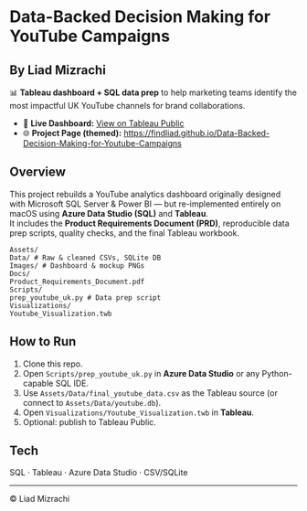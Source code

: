 # Data-Backed Decision Making for YouTube Campaigns
## By Liad Mizrachi

📊 **Tableau dashboard + SQL data prep** to help marketing teams identify the most impactful UK YouTube channels for brand collaborations.

- 🔗 **Live Dashboard:** [View on Tableau Public](https://public.tableau.com/app/profile/liad.mizrachi/viz/YoutubeVisualization_17550201203060/Dashboard1?publish=yes)
- 🌐 **Project Page (themed):** https://findliad.github.io/Data-Backed-Decision-Making-for-Youtube-Campaigns

## Overview
This project rebuilds a YouTube analytics dashboard originally designed with Microsoft SQL Server & Power BI — but re-implemented entirely on macOS using **Azure Data Studio (SQL)** and **Tableau**.  
It includes the **Product Requirements Document (PRD)**, reproducible data prep scripts, quality checks, and the final Tableau workbook.

```
Assets/
Data/ # Raw & cleaned CSVs, SQLite DB
Images/ # Dashboard & mockup PNGs
Docs/
Product_Requirements_Document.pdf
Scripts/
prep_youtube_uk.py # Data prep script
Visualizations/
Youtube_Visualization.twb
```

## How to Run
1. Clone this repo.
2. Open `Scripts/prep_youtube_uk.py` in **Azure Data Studio** or any Python-capable SQL IDE.
3. Use `Assets/Data/final_youtube_data.csv` as the Tableau source (or connect to `Assets/Data/youtube.db`).
4. Open `Visualizations/Youtube_Visualization.twb` in **Tableau**.
5. Optional: publish to Tableau Public.

## Tech
SQL · Tableau · Azure Data Studio · CSV/SQLite

---
© Liad Mizrachi

